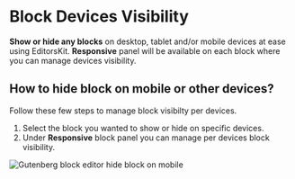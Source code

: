# Block Devices Visibility

**Show or hide any blocks** on desktop, tablet and/or mobile devices at ease using EditorsKit. **Responsive** panel will be available on each block where you can manage devices visibility.

## How to hide block on mobile or other devices?

Follow these few steps to manage block visibilty per devices.

1. Select the block you wanted to show or hide on specific devices.
2. Under **Responsive** block panel you can manage per devices block visibility.

![Gutenberg block editor hide block on mobile](https://cldup.com/5eJrO3X0Hp.gif)